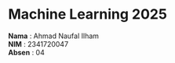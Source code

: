 # Machine Learning 2025  

**Nama**  : Ahmad Naufal Ilham  
**NIM**   : 2341720047  
**Absen** : 04  
